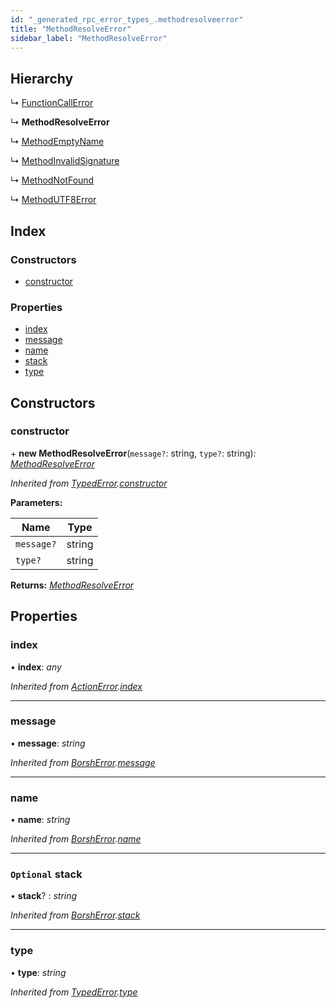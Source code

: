 ```yaml
---
id: "_generated_rpc_error_types_.methodresolveerror"
title: "MethodResolveError"
sidebar_label: "MethodResolveError"
---
```


## Hierarchy

  ↳ [FunctionCallError](_generated_rpc_error_types_.functioncallerror.md)

  ↳ **MethodResolveError**

  ↳ [MethodEmptyName](_generated_rpc_error_types_.methodemptyname.md)

  ↳ [MethodInvalidSignature](_generated_rpc_error_types_.methodinvalidsignature.md)

  ↳ [MethodNotFound](_generated_rpc_error_types_.methodnotfound.md)

  ↳ [MethodUTF8Error](_generated_rpc_error_types_.methodutf8error.md)

## Index

### Constructors

* [constructor](_generated_rpc_error_types_.methodresolveerror.md#constructor)

### Properties

* [index](_generated_rpc_error_types_.methodresolveerror.md#index)
* [message](_generated_rpc_error_types_.methodresolveerror.md#message)
* [name](_generated_rpc_error_types_.methodresolveerror.md#name)
* [stack](_generated_rpc_error_types_.methodresolveerror.md#optional-stack)
* [type](_generated_rpc_error_types_.methodresolveerror.md#type)

## Constructors

###  constructor

\+ **new MethodResolveError**(`message?`: string, `type?`: string): *[MethodResolveError](_generated_rpc_error_types_.methodresolveerror.md)*

*Inherited from [TypedError](_utils_errors_.typederror.md).[constructor](_utils_errors_.typederror.md#constructor)*

**Parameters:**

Name | Type |
------ | ------ |
`message?` | string |
`type?` | string |

**Returns:** *[MethodResolveError](_generated_rpc_error_types_.methodresolveerror.md)*

## Properties

###  index

• **index**: *any*

*Inherited from [ActionError](_generated_rpc_error_types_.actionerror.md).[index](_generated_rpc_error_types_.actionerror.md#index)*

___

###  message

• **message**: *string*

*Inherited from [BorshError](_utils_serialize_.borsherror.md).[message](_utils_serialize_.borsherror.md#message)*

___

###  name

• **name**: *string*

*Inherited from [BorshError](_utils_serialize_.borsherror.md).[name](_utils_serialize_.borsherror.md#name)*

___

### `Optional` stack

• **stack**? : *string*

*Inherited from [BorshError](_utils_serialize_.borsherror.md).[stack](_utils_serialize_.borsherror.md#optional-stack)*

___

###  type

• **type**: *string*

*Inherited from [TypedError](_utils_errors_.typederror.md).[type](_utils_errors_.typederror.md#type)*

